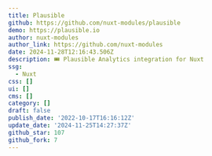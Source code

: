 ```yaml
---
title: Plausible
github: https://github.com/nuxt-modules/plausible
demo: https://plausible.io
author: nuxt-modules
author_link: https://github.com/nuxt-modules
date: 2024-11-28T12:16:43.506Z
description: 🎟️ Plausible Analytics integration for Nuxt
ssg:
  - Nuxt
css: []
ui: []
cms: []
category: []
draft: false
publish_date: '2022-10-17T16:16:12Z'
update_date: '2024-11-25T14:27:37Z'
github_star: 107
github_fork: 7
---
```

